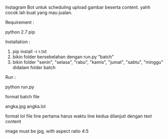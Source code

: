 Instagram Bot untuk scheduling upload gambar beserta content.
yahh cocok lah buat yang mau jualan.

Requirement :

python 2.7
pip

Installation :

1. pip install -r r.txt
2. bikin folder bersebelahan dengan run.py "batch"
3. bikin folder "senin", "selasa", "rabu", "kamis", "jumat", "sabtu", "minggu" didalam folder batch

Run :

python run.py

format batch file

angka.jpg
angka.lol

format lol file
line pertama harus waktu
line kedua dilanjuti dengan text content

image must be jpg, with aspect ratio 4:5